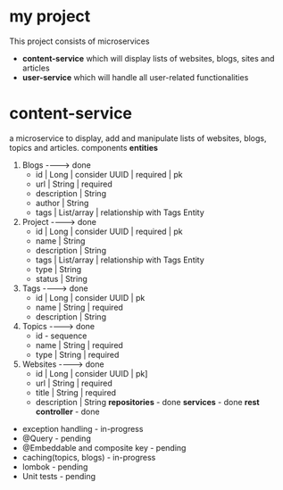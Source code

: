 # my project
This project consists of microservices
- **content-service** which will display lists of websites, blogs, sites and articles
- **user-service** which will handle all user-related functionalities

# content-service
  a microservice to display, add and manipulate lists of websites, blogs, topics and articles.
  components
**entities**
  1. Blogs                                                      ----> done
     - id | Long | consider UUID | required | pk
     - url | String | required
     - description | String
     - author | String
     - tags | List/array | relationship with Tags Entity
  2. Project                                                    ----> done
     - id | Long | consider UUID | required | pk
     - name | String
     - description | String
     - tags | List/array | relationship with Tags Entity
     - type | String
     - status | String
  3. Tags                                                       ----> done
     - id | Long | consider UUID | pk
     - name | String | required
     - description | String
  4. Topics                                                     ----> done
     - id - sequence
     - name | String | required
     - type | String | required
  5. Websites                                                   ----> done
     - id | Long | consider UUID | pk]
     - url | String | required
     - title | String | required
     - description | String
**repositories**                             -  done
**services**                                 -  done
**rest controller**                          -  done

- exception handling                         -  in-progress
- @Query                                     -  pending
- @Embeddable and composite key              -  pending
- caching(topics, blogs)                     -  in-progress
- lombok                                     -  pending
- Unit tests                                 -  pending